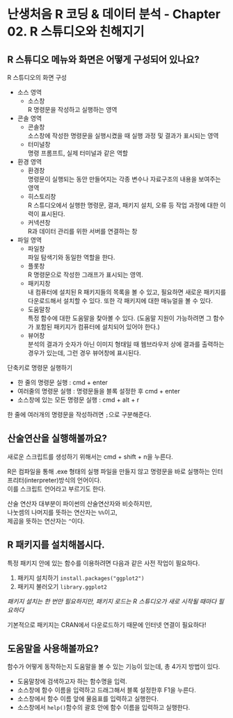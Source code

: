 # 난생처음 R 코딩 & 데이터 분석 - Chapter 02. R 스튜디오와 친해지기


## R 스튜디오 메뉴와 화면은 어떻게 구성되어 있나요?

R 스튜디오의 화면 구성
- 소스 영역
    - 소스창  
        R 명령문을 작성하고 실행하는 영역
- 콘솔 영역
    - 콘솔창  
        소스창에 작성한 명령문을 실행시켰을 때 실행 과정 및 결과가 표시되는 영역
    - 터미널창  
        명령 프롬프트, 실제 터미널과 같은 역할
- 환경 영역
    - 환경창  
        명령문이 실행되는 동안 만들어지는 각종 변수나 자료구조의 내용을 보여주는 영역
    - 히스토리창  
        R 스튜디오에서 실행한 명령문, 결과, 패키지 설치, 오류 등 작업 과정에 대한 이력이 표시된다. 
    - 커넥션창  
        R과 데이터 관리를 위한 서버를 연결하는 창
- 파일 영역
    - 파일창  
        파일 탐색기와 동일한 역할을 한다. 
    - 플롯창  
        R 명령문으로 작성한 그래프가 표시되는 영역.
    - 패키지창  
        내 컴퓨터에 설치된 R 패키지들의 목록을 볼 수 있고, 필요하면 새로운 패키지를 다운로드해서 설치할 수 있다. 또한 각 패키지에 대한 매뉴얼을 볼 수 있다. 
    - 도움말창  
        특정 함수에 대한 도움말을 찾아볼 수 있다. (도움말 지원이 가능하려면 그 함수가 포함된 패키지가 컴퓨터에 설치되어 있어야 한다.)
    - 뷰어창  
        분석의 결과가 숫자가 아닌 이미지 형태일 때 웹브라우저 상에 결과를 출력하는 경우가 있는데, 그런 경우 뷰어창에 표시된다.  

단축키로 명령문 실행하기
- 한 줄의 명령문 실행 : cmd + enter
- 여러줄의 명령문 실행 : 명령문들을 블록 설정한 후 cmd + enter
- 소스창에 있는 모든 명령문 실행 : cmd + alt + r

한 줄에 여러개의 명령문을 작성하려면 `;`으로 구분해준다.  

## 산술연산을 실행해볼까요?

새로운 스크립트를 생성하기 위해서는 cmd + shift + n을 누른다.  

R은 컴파일을 통해 .exe 형태의 실행 파일을 만들지 않고 명령문을 바로 실행하는 인터프리터(interpreter)방식의 언어이다.  
이를 스크립트 언어라고 부르기도 한다. 

산술 연산자 대부분이 파이썬의 산술연산자와 비슷하지만,  
나눗셈의 나머지를 뜻하는 연산자는 `%%`이고,  
제곱을 뜻하는 연산자는 `^`이다.  

## R 패키지를 설치해봅시다.  

특정 패키지 안에 있는 함수를 이용하려면 다음과 같은 사전 작업이 필요하다. 
1. 패키지 설치하기 `install.packages("ggplot2")`
2. 패키지 불러오기 `library.ggplot2`

*패키지 설치는 한 번만 필요하지만, 패키지 로드는 R 스튜디오가 새로 시작될 때마다 필요하다*

기본적으로 패키지는 CRAN에서 다운로드하기 때문에 인터넷 연결이 필요하다!  

## 도움말을 사용해볼까요?

함수가 어떻게 동작하는지 도움말을 볼 수 있는 기능이 있는데, 총 4가지 방법이 있다.  
- 도움말창에 검색하고자 하는 함수명을 입력.
- 소스창에 함수 이름을 입력하고 드래그해서 블록 설정한후 F1을 누른다.
- 소스창에서 함수 이름 앞에 물음표를 입력하고 실행한다.
- 소스창에서 `help()`함수의 괄호 안에 함수 이름을 입력하고 실행한다.








